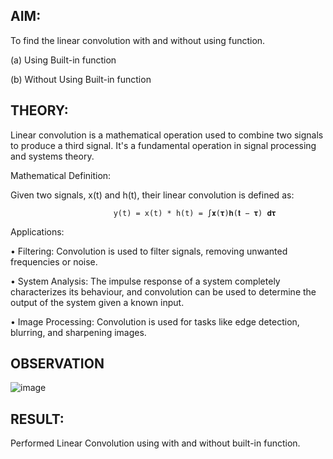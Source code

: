 ## **AIM:** 

To find the linear convolution with and without using function. 

(a) Using Built-in function

(b) Without Using Built-in function

## **THEORY:**

Linear convolution is a mathematical operation used to combine two signals to produce a third signal. 
It's a fundamental operation in signal processing and systems theory. 

Mathematical Definition: 

Given two signals, x(t) and h(t), their linear convolution is defined as: 
                          
                           y(t) = x(t) * h(t) = ∫𝐱(𝛕)𝐡(𝐭 − 𝛕) 𝐝𝛕 

Applications: 

• Filtering: Convolution is used to filter signals, removing unwanted frequencies or noise. 

• System Analysis: The impulse response of a system completely characterizes its behaviour, 
  and convolution can be used to determine the output of the system given a known input. 

• Image Processing: Convolution is used for tasks like edge detection, blurring, and sharpening 
  images.

## **OBSERVATION**
![image](https://github.com/user-attachments/assets/193a9abd-9965-45bd-b3f8-733fd08d68cb)


## **RESULT:** 

Performed Linear Convolution using with and without built-in function.

